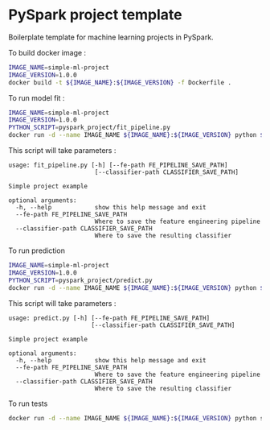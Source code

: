 # PySpark project template

Boilerplate template for machine learning projects in PySpark.

To build docker image :
```sh
IMAGE_NAME=simple-ml-project
IMAGE_VERSION=1.0.0
docker build -t ${IMAGE_NAME}:${IMAGE_VERSION} -f Dockerfile .
```

To run model fit :
```sh
IMAGE_NAME=simple-ml-project
IMAGE_VERSION=1.0.0
PYTHON_SCRIPT=pyspark_project/fit_pipeline.py
docker run -d --name IMAGE_NAME ${IMAGE_NAME}:${IMAGE_VERSION} python ${PYTHON_SCRIPT} ${PARAMS}
```
This script will take parameters :
```
usage: fit_pipeline.py [-h] [--fe-path FE_PIPELINE_SAVE_PATH]
                        [--classifier-path CLASSIFIER_SAVE_PATH]
 
Simple project example
 
optional arguments:
  -h, --help            show this help message and exit
  --fe-path FE_PIPELINE_SAVE_PATH
                        Where to save the feature engineering pipeline
  --classifier-path CLASSIFIER_SAVE_PATH
                        Where to save the resulting classifier
```
 
To run prediction
```sh
IMAGE_NAME=simple-ml-project
IMAGE_VERSION=1.0.0
PYTHON_SCRIPT=pyspark_project/predict.py
docker run -d --name IMAGE_NAME ${IMAGE_NAME}:${IMAGE_VERSION} python ${PYTHON_SCRIPT} ${PARAMS}
```
This script will take parameters :
```
usage: predict.py [-h] [--fe-path FE_PIPELINE_SAVE_PATH]
                       [--classifier-path CLASSIFIER_SAVE_PATH]
  
Simple project example
  
optional arguments:
  -h, --help            show this help message and exit
  --fe-path FE_PIPELINE_SAVE_PATH
                        Where to save the feature engineering pipeline
  --classifier-path CLASSIFIER_SAVE_PATH
                        Where to save the resulting classifier
```

To run tests
```sh
docker run -d --name IMAGE_NAME ${IMAGE_NAME}:${IMAGE_VERSION} python setup.py test
```
